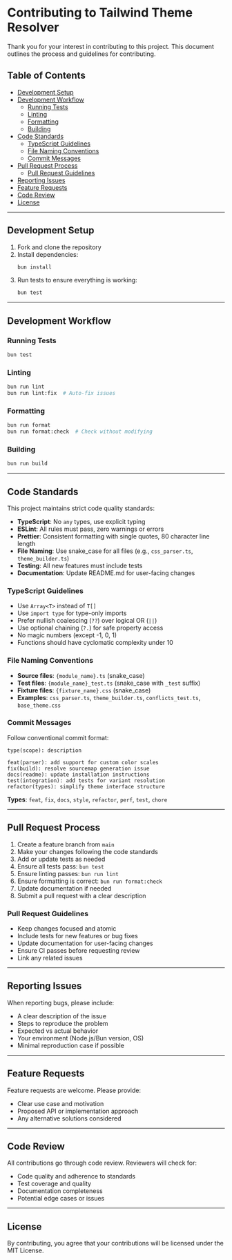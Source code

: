 # Contributing to Tailwind Theme Resolver

Thank you for your interest in contributing to this project. This document outlines the process and guidelines for contributing.

## Table of Contents

- [Development Setup](#development-setup)
- [Development Workflow](#development-workflow)
  - [Running Tests](#running-tests)
  - [Linting](#linting)
  - [Formatting](#formatting)
  - [Building](#building)
- [Code Standards](#code-standards)
  - [TypeScript Guidelines](#typescript-guidelines)
  - [File Naming Conventions](#file-naming-conventions)
  - [Commit Messages](#commit-messages)
- [Pull Request Process](#pull-request-process)
  - [Pull Request Guidelines](#pull-request-guidelines)
- [Reporting Issues](#reporting-issues)
- [Feature Requests](#feature-requests)
- [Code Review](#code-review)
- [License](#license)

---

## Development Setup

1. Fork and clone the repository
2. Install dependencies:
   ```bash
   bun install
   ```
3. Run tests to ensure everything is working:
   ```bash
   bun test
   ```

---

## Development Workflow

### Running Tests

```bash
bun test
```

### Linting

```bash
bun run lint
bun run lint:fix  # Auto-fix issues
```

### Formatting

```bash
bun run format
bun run format:check  # Check without modifying
```

### Building

```bash
bun run build
```

---

## Code Standards

This project maintains strict code quality standards:

- **TypeScript**: No `any` types, use explicit typing
- **ESLint**: All rules must pass, zero warnings or errors
- **Prettier**: Consistent formatting with single quotes, 80 character line length
- **File Naming**: Use snake_case for all files (e.g., `css_parser.ts`, `theme_builder.ts`)
- **Testing**: All new features must include tests
- **Documentation**: Update README.md for user-facing changes

### TypeScript Guidelines

- Use `Array<T>` instead of `T[]`
- Use `import type` for type-only imports
- Prefer nullish coalescing (`??`) over logical OR (`||`)
- Use optional chaining (`?.`) for safe property access
- No magic numbers (except -1, 0, 1)
- Functions should have cyclomatic complexity under 10

### File Naming Conventions

- **Source files**: `{module_name}.ts` (snake_case)
- **Test files**: `{module_name}_test.ts` (snake_case with `_test` suffix)
- **Fixture files**: `{fixture_name}.css` (snake_case)
- **Examples**: `css_parser.ts`, `theme_builder.ts`, `conflicts_test.ts`, `base_theme.css`

### Commit Messages

Follow conventional commit format:

```
type(scope): description

feat(parser): add support for custom color scales
fix(build): resolve sourcemap generation issue
docs(readme): update installation instructions
test(integration): add tests for variant resolution
refactor(types): simplify theme interface structure
```

**Types**: `feat`, `fix`, `docs`, `style`, `refactor`, `perf`, `test`, `chore`

---

## Pull Request Process

1. Create a feature branch from `main`
2. Make your changes following the code standards
3. Add or update tests as needed
4. Ensure all tests pass: `bun test`
5. Ensure linting passes: `bun run lint`
6. Ensure formatting is correct: `bun run format:check`
7. Update documentation if needed
8. Submit a pull request with a clear description

### Pull Request Guidelines

- Keep changes focused and atomic
- Include tests for new features or bug fixes
- Update documentation for user-facing changes
- Ensure CI passes before requesting review
- Link any related issues

---

## Reporting Issues

When reporting bugs, please include:

- A clear description of the issue
- Steps to reproduce the problem
- Expected vs actual behavior
- Your environment (Node.js/Bun version, OS)
- Minimal reproduction case if possible

---

## Feature Requests

Feature requests are welcome. Please provide:

- Clear use case and motivation
- Proposed API or implementation approach
- Any alternative solutions considered

---

## Code Review

All contributions go through code review. Reviewers will check for:

- Code quality and adherence to standards
- Test coverage and quality
- Documentation completeness
- Potential edge cases or issues

---

## License

By contributing, you agree that your contributions will be licensed under the MIT License.
